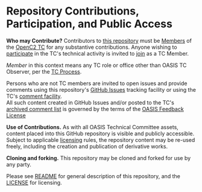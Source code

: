 # Repository Contributions, Participation, and Public Access

**Who may Contribute?** Contributors to 
[this repository](https://github.com/oasis-tcs/openc2-ap-honeypots/) must be 
[Members](https://www.oasis-open.org/policies-guidelines/oasis-defined-terms-2017-05-26#dMember) 
of the [OpenC2 TC](https://www.oasis-open.org/committees/tc_home.php?wg_abbrev=openc2) for 
any substantive contributions. Anyone wishing to 
[participate](https://www.oasis-open.org/org/faq-5#committee-participation) in the TC's 
technical activity is invited to [join](https://www.oasis-open.org/committees/join) as a TC Member.

*Member* in this context means any TC role or office other than OASIS TC Observer, per the 
[TC Process](https://www.oasis-open.org/policies-guidelines/tc-process#membership). 

Persons who are not TC members are invited to open issues and provide comments using this 
repository's [GitHub Issues](https://github.com/oasis-tcs/openc2-ap-honeypots/issues/new) 
tracking facility or using the TC's [comment facility](https://www.oasis-open.org/committees/comments/index.php?wg_abbrev=openc2).  
All such content created in GitHub Issues and/or posted to the TC's 
[archived comment list](https://lists.oasis-open.org/archives/openc2-comment/) is governed 
by the terms of the [OASIS Feedback License](https://www.oasis-open.org/policies-guidelines/ipr#appendixa)

**Use of Contributions.**  As with all OASIS Technical Committee assets, content placed 
into this GitHub repository is visible and publicly accessible.  Subject to applicable 
[licensing](https://github.com/oasis-tcs/openc2-ap-honeypots/blob/master/LICENSE.md) rules, 
the repository content may be re-used freely, including the creation and publication of derivative works.

**Cloning and forking.** This repository may be cloned and forked for use by any party. 

Please see [README](https://github.com/oasis-tcs/openc2-ap-honeypots/blob/master/README.md) 
for general description of this repository, and the 
[LICENSE](https://github.com/oasis-tcs/openc2-ap-honeypots/blob/master/LICENSE.md) for licensing.
